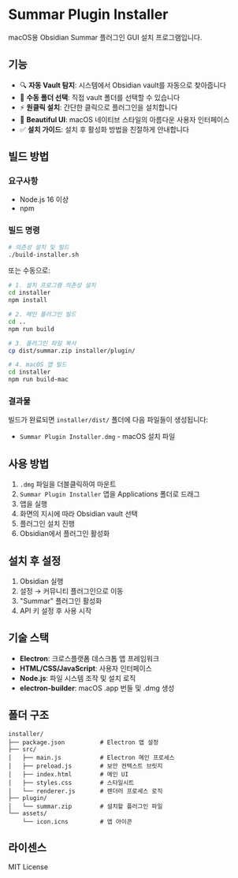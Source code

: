 # Summar Plugin Installer

macOS용 Obsidian Summar 플러그인 GUI 설치 프로그램입니다.

## 기능

- 🔍 **자동 Vault 탐지**: 시스템에서 Obsidian vault를 자동으로 찾아줍니다
- 📁 **수동 폴더 선택**: 직접 vault 폴더를 선택할 수 있습니다
- ⚡ **원클릭 설치**: 간단한 클릭으로 플러그인을 설치합니다
- 🎨 **Beautiful UI**: macOS 네이티브 스타일의 아름다운 사용자 인터페이스
- ✅ **설치 가이드**: 설치 후 활성화 방법을 친절하게 안내합니다

## 빌드 방법

### 요구사항
- Node.js 16 이상
- npm

### 빌드 명령

```bash
# 의존성 설치 및 빌드
./build-installer.sh
```

또는 수동으로:

```bash
# 1. 설치 프로그램 의존성 설치
cd installer
npm install

# 2. 메인 플러그인 빌드
cd ..
npm run build

# 3. 플러그인 파일 복사
cp dist/summar.zip installer/plugin/

# 4. macOS 앱 빌드
cd installer
npm run build-mac
```

### 결과물

빌드가 완료되면 `installer/dist/` 폴더에 다음 파일들이 생성됩니다:
- `Summar Plugin Installer.dmg` - macOS 설치 파일

## 사용 방법

1. `.dmg` 파일을 더블클릭하여 마운트
2. `Summar Plugin Installer` 앱을 Applications 폴더로 드래그
3. 앱을 실행
4. 화면의 지시에 따라 Obsidian vault 선택
5. 플러그인 설치 진행
6. Obsidian에서 플러그인 활성화

## 설치 후 설정

1. Obsidian 실행
2. 설정 → 커뮤니티 플러그인으로 이동
3. "Summar" 플러그인 활성화
4. API 키 설정 후 사용 시작

## 기술 스택

- **Electron**: 크로스플랫폼 데스크톱 앱 프레임워크
- **HTML/CSS/JavaScript**: 사용자 인터페이스
- **Node.js**: 파일 시스템 조작 및 설치 로직
- **electron-builder**: macOS .app 번들 및 .dmg 생성

## 폴더 구조

```
installer/
├── package.json          # Electron 앱 설정
├── src/
│   ├── main.js           # Electron 메인 프로세스
│   ├── preload.js        # 보안 컨텍스트 브릿지
│   ├── index.html        # 메인 UI
│   ├── styles.css        # 스타일시트
│   └── renderer.js       # 렌더러 프로세스 로직
├── plugin/
│   └── summar.zip        # 설치할 플러그인 파일
└── assets/
    └── icon.icns         # 앱 아이콘
```

## 라이센스

MIT License
